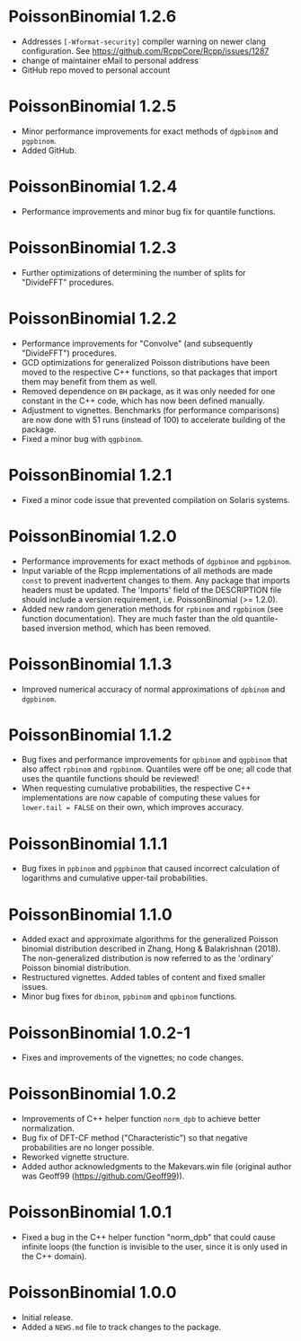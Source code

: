 # PoissonBinomial 1.2.6

* Addresses `[-Wformat-security]` compiler warning on newer clang configuration. See https://github.com/RcppCore/Rcpp/issues/1287
* change of maintainer eMail to personal address
* GitHub repo moved to personal account


# PoissonBinomial 1.2.5

* Minor performance improvements for exact methods of `dgpbinom` and `pgpbinom`.
* Added GitHub.


# PoissonBinomial 1.2.4

* Performance improvements and minor bug fix for quantile functions.


# PoissonBinomial 1.2.3

* Further optimizations of determining the number of splits for "DivideFFT"
  procedures.


# PoissonBinomial 1.2.2

* Performance improvements for "Convolve" (and subsequently "DivideFFT")
  procedures.
* GCD optimizations for generalized Poisson distributions have been moved to
  the respective C++ functions, so that packages that import them may benefit
  from them as well.
* Removed dependence on `BH` package, as it was only needed for one constant in
  the C++ code, which has now been defined manually.
* Adjustment to vignettes. Benchmarks (for performance comparisons) are now
  done with 51 runs (instead of 100) to accelerate building of the package.
* Fixed a minor bug with `qgpbinom`.


# PoissonBinomial 1.2.1

* Fixed a minor code issue that prevented compilation on Solaris systems.


# PoissonBinomial 1.2.0

* Performance improvements for exact methods of `dgpbinom` and `pgpbinom`.
* Input variable of the Rcpp implementations of all methods are made `const`
  to prevent inadvertent changes to them. Any package that imports headers must
  be updated. The 'Imports' field of the DESCRIPTION file should include a
  version requirement, i.e. PoissonBinomial (>= 1.2.0).
* Added new random generation methods for `rpbinom` and `rgpbinom` (see
  function documentation). They are much faster than the old quantile-based
  inversion method, which has been removed.


# PoissonBinomial 1.1.3

* Improved numerical accuracy of normal approximations of `dpbinom` and 
  `dgpbinom`.
  

# PoissonBinomial 1.1.2

* Bug fixes and performance improvements for `qpbinom` and `qgpbinom` that also
  affect `rpbinom` and `rgpbinom`. Quantiles were off be one; all code that uses
  the quantile functions should be reviewed!
* When requesting cumulative probabilities, the respective C++ implementations
  are now capable of computing these values for `lower.tail = FALSE` on their
  own, which improves accuracy.


# PoissonBinomial 1.1.1

* Bug fixes in `ppbinom` and `pgpbinom` that caused incorrect calculation of
  logarithms and cumulative upper-tail probabilities.


# PoissonBinomial 1.1.0

* Added exact and approximate algorithms for the generalized Poisson binomial
  distribution described in Zhang, Hong & Balakrishnan (2018). The
  non-generalized distribution is now referred to as the 'ordinary' Poisson
  binomial distribution.
* Restructured vignettes. Added tables of content and fixed smaller issues.
* Minor bug fixes for `dbinom`, `ppbinom` and `qpbinom` functions.


# PoissonBinomial 1.0.2-1

* Fixes and improvements of the vignettes; no code changes.


# PoissonBinomial 1.0.2

* Improvements of C++ helper function `norm_dpb` to achieve better
  normalization.
* Bug fix of DFT-CF method ("Characteristic") so that negative probabilities
  are no longer possible.
* Reworked vignette structure.
* Added author acknowledgments to the Makevars.win file (original author was
  Geoff99 (https://github.com/Geoff99)).
  

# PoissonBinomial 1.0.1

* Fixed a bug in the C++ helper function "norm_dpb" that could cause infinite
  loops (the function is invisible to the user, since it is only used in the
  C++ domain).
  

# PoissonBinomial 1.0.0

* Initial release.
* Added a `NEWS.md` file to track changes to the package.
